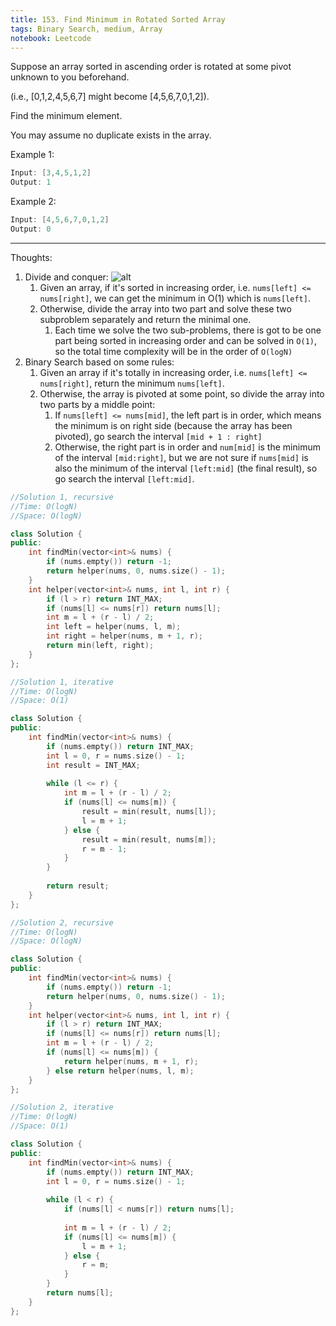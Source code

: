 ```yaml
---
title: 153. Find Minimum in Rotated Sorted Array
tags: Binary Search, medium, Array
notebook: Leetcode
---
```


Suppose an array sorted in ascending order is rotated at some pivot unknown to you beforehand.

(i.e.,  [0,1,2,4,5,6,7] might become  [4,5,6,7,0,1,2]).

Find the minimum element.

You may assume no duplicate exists in the array.

Example 1:
```c++
Input: [3,4,5,1,2] 
Output: 1
```
Example 2:
```c++
Input: [4,5,6,7,0,1,2]
Output: 0
```
----------
Thoughts:
1. Divide and conquer:
    ![alt](https://zxi.mytechroad.com/blog/wp-content/uploads/2017/09/153-ep38-2.png)
   1. Given an array, if it's sorted in increasing order, i.e. `nums[left] <= nums[right]`, we can get the minimum in O(1) which is `nums[left]`.
   2. Otherwise, divide the array into two part and solve these two subproblem separately and return the minimal one.
      1. Each time we solve the two sub-problems, there is got to be one part being sorted in increasing order and can be solved in `O(1)`, so the total time complexity will be in the order of `O(logN)`
2. Binary Search based on some rules:
   1. Given an array if it's totally in increasing order, i.e. `nums[left] <= nums[right]`, return the minimum `nums[left]`.
   2. Otherwise, the array is pivoted at some point, so divide the array into two parts by a middle point:
      1. If `nums[left] <= nums[mid]`, the left part is in order, which means the minimum is on right side (because the array has been pivoted), go search the interval `[mid + 1 : right]`
      2. Otherwise, the right part is in order and `num[mid]` is the minimum of the interval `[mid:right]`, but we are not sure if `nums[mid]` is also the minimum of the interval `[left:mid]` (the final result), so go search the interval `[left:mid]`.

```c++
//Solution 1, recursive
//Time: O(logN)
//Space: O(logN)

class Solution {
public:
    int findMin(vector<int>& nums) {
        if (nums.empty()) return -1;
        return helper(nums, 0, nums.size() - 1);
    }
    int helper(vector<int>& nums, int l, int r) {
        if (l > r) return INT_MAX;
        if (nums[l] <= nums[r]) return nums[l];
        int m = l + (r - l) / 2;
        int left = helper(nums, l, m);
        int right = helper(nums, m + 1, r);
        return min(left, right);
    }
};

//Solution 1, iterative
//Time: O(logN)
//Space: O(1)

class Solution {
public:
    int findMin(vector<int>& nums) {
        if (nums.empty()) return INT_MAX;
        int l = 0, r = nums.size() - 1;
        int result = INT_MAX;
        
        while (l <= r) {
            int m = l + (r - l) / 2;
            if (nums[l] <= nums[m]) {
                result = min(result, nums[l]);
                l = m + 1;
            } else {
                result = min(result, nums[m]);
                r = m - 1;
            }
        }
        
        return result;
    }
};
```

```c++
//Solution 2, recursive 
//Time: O(logN)
//Space: O(logN)

class Solution {
public:
    int findMin(vector<int>& nums) {
        if (nums.empty()) return -1;
        return helper(nums, 0, nums.size() - 1);
    }
    int helper(vector<int>& nums, int l, int r) {
        if (l > r) return INT_MAX;
        if (nums[l] <= nums[r]) return nums[l];
        int m = l + (r - l) / 2;
        if (nums[l] <= nums[m]) {
            return helper(nums, m + 1, r);
        } else return helper(nums, l, m);
    }
};

//Solution 2, iterative 
//Time: O(logN)
//Space: O(1)

class Solution {
public:
    int findMin(vector<int>& nums) {
        if (nums.empty()) return INT_MAX;
        int l = 0, r = nums.size() - 1;
        
        while (l < r) {
            if (nums[l] < nums[r]) return nums[l];
            
            int m = l + (r - l) / 2;
            if (nums[l] <= nums[m]) {
                l = m + 1;
            } else {
                r = m;
            }
        }    
        return nums[l];
    }
};
```